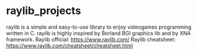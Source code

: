 # raylib_projects

raylib is a simple and easy-to-use library to enjoy videogames programming written in C. raylib is highly inspired by Borland BGI graphics lib and by XNA framework.
Raylib official: https://www.raylib.com/
Raylib cheatsheet: https://www.raylib.com/cheatsheet/cheatsheet.html
